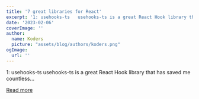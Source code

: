 ```yaml
---
title: '7 great libraries for React'
excerpt: '1: usehooks-ts   usehooks-ts is a great React Hook library that has saved me countless...'
date: '2023-02-06'
coverImage: ''
author:
  name: Koders
  picture: "assets/blog/authors/koders.png"
ogImage:
  url: ''
---
```


1: usehooks-ts   usehooks-ts is a great React Hook library that has saved me countless...

[Read more](https://dev.to/gravy59/7-great-libraries-for-react-2g0o)
